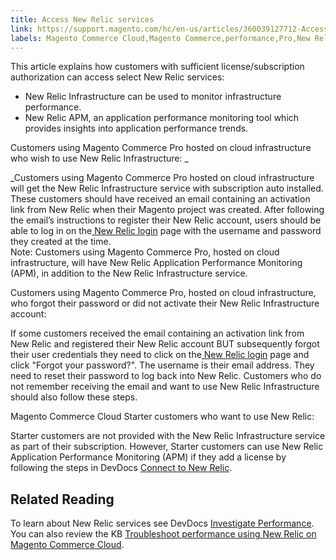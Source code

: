 ```yaml
---
title: Access New Relic services
link: https://support.magento.com/hc/en-us/articles/360039127712-Access-New-Relic-services
labels: Magento Commerce Cloud,Magento Commerce,performance,Pro,New Relic,blackfire,New Relic Infrastructure,New Relic APM,accessing New Relic,Starter
---
```


This article explains how customers with sufficient license/subscription authorization can access select New Relic services:

* New Relic Infrastructure can be used to monitor infrastructure performance.
* New Relic APM, an application performance monitoring tool which provides insights into application performance trends.

Customers using Magento Commerce Pro hosted on cloud infrastructure who wish to use New Relic Infrastructure: _  
  
_Customers using Magento Commerce Pro hosted on cloud infrastructure will get the New Relic Infrastructure service with subscription auto installed. These customers should have received an email containing an activation link from New Relic when their Magento project was created. After following the email’s instructions to register their New Relic account, users should be able to log in on the[ New Relic login](https://login.newrelic.com/login) page with the username and password they created at the time.   
 Note: Customers using Magento Commerce Pro, hosted on cloud infrastructure, will have New Relic Application Performance Monitoring (APM), in addition to the New Relic Infrastructure service. 

Customers using Magento Commerce Pro, hosted on cloud infrastructure, who forgot their password or did not activate their New Relic Infrastructure account:  
   
 If some customers received the email containing an activation link from New Relic and registered their New Relic account BUT subsequently forgot their user credentials they need to click on the[ New Relic login](https://login.newrelic.com/login) page and click "Forgot your password?". The username is their email address. They need to reset their password to log back into New Relic. Customers who do not remember receiving the email and want to use New Relic Infrastructure should also follow these steps.   
  
Magento Commerce Cloud Starter customers who want to use New Relic:  
  
Starter customers are not provided with the New Relic Infrastructure service as part of their subscription. However, Starter customers can use New Relic Application Performance Monitoring (APM) if they add a license by following the steps in DevDocs [Connect to New Relic](https://devdocs.magento.com/cloud/project/new-relic.html#connect-to-new-relic).

## Related Reading

To learn about New Relic services see DevDocs [Investigate Performance](https://devdocs.magento.com/cloud/project/new-relic.html#investigate-performance). You can also review the KB [Troubleshoot performance using New Relic on Magento Commerce Cloud](https://support.magento.com/hc/en-us/articles/360042149832).